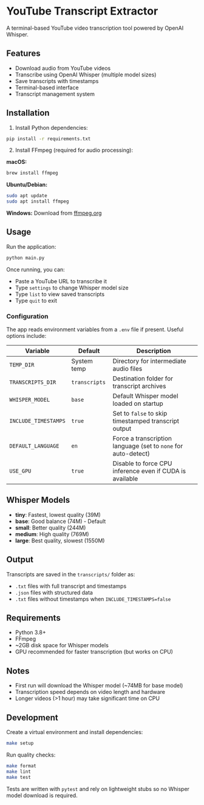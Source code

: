 # YouTube Transcript Extractor

A terminal-based YouTube video transcription tool powered by OpenAI Whisper.

## Features

- Download audio from YouTube videos
- Transcribe using OpenAI Whisper (multiple model sizes)
- Save transcripts with timestamps
- Terminal-based interface
- Transcript management system

## Installation

1. Install Python dependencies:
```bash
pip install -r requirements.txt
```

2. Install FFmpeg (required for audio processing):

**macOS:**
```bash
brew install ffmpeg
```

**Ubuntu/Debian:**
```bash
sudo apt update
sudo apt install ffmpeg
```

**Windows:**
Download from [ffmpeg.org](https://ffmpeg.org/download.html)

## Usage

Run the application:
```bash
python main.py
```

Once running, you can:
- Paste a YouTube URL to transcribe it
- Type `settings` to change Whisper model size
- Type `list` to view saved transcripts
- Type `quit` to exit

### Configuration

The app reads environment variables from a `.env` file if present. Useful options include:

| Variable | Default | Description |
| --- | --- | --- |
| `TEMP_DIR` | System temp | Directory for intermediate audio files |
| `TRANSCRIPTS_DIR` | `transcripts` | Destination folder for transcript archives |
| `WHISPER_MODEL` | `base` | Default Whisper model loaded on startup |
| `INCLUDE_TIMESTAMPS` | `true` | Set to `false` to skip timestamped transcript output |
| `DEFAULT_LANGUAGE` | `en` | Force a transcription language (set to `none` for auto-detect) |
| `USE_GPU` | `true` | Disable to force CPU inference even if CUDA is available |

## Whisper Models

- **tiny**: Fastest, lowest quality (39M)
- **base**: Good balance (74M) - Default
- **small**: Better quality (244M)
- **medium**: High quality (769M)
- **large**: Best quality, slowest (1550M)

## Output

Transcripts are saved in the `transcripts/` folder as:
- `.txt` files with full transcript and timestamps
- `.json` files with structured data
- `.txt` files without timestamps when `INCLUDE_TIMESTAMPS=false`

## Requirements

- Python 3.8+
- FFmpeg
- ~2GB disk space for Whisper models
- GPU recommended for faster transcription (but works on CPU)

## Notes

- First run will download the Whisper model (~74MB for base model)
- Transcription speed depends on video length and hardware
- Longer videos (>1 hour) may take significant time on CPU

## Development

Create a virtual environment and install dependencies:

```bash
make setup
```

Run quality checks:

```bash
make format
make lint
make test
```

Tests are written with `pytest` and rely on lightweight stubs so no Whisper model download is required.
